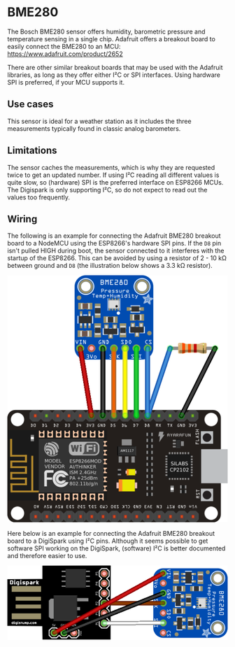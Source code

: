 BME280
======

The Bosch BME280 sensor offers humidity, barometric pressure and temperature
sensing in a single chip. Adafruit offers a breakout board to easily connect the
BME280 to an MCU: <https://www.adafruit.com/product/2652>

There are other similar breakout boards that may be used with the Adafruit
libraries, as long as they offer either I²C or SPI interfaces. Using hardware
SPI is preferred, if your MCU supports it.

Use cases
---------

This sensor is ideal for a weather station as it includes the three measurements
typically found in classic analog barometers.

Limitations
-----------

The sensor caches the measurements, which is why they are requested twice to get
an updated number. If using I²C reading all different values is quite slow, so
(hardware) SPI is the preferred interface on ESP8266 MCUs. The Digispark is only
supporting I²C, so do not expect to read out the values too frequently.

Wiring
------

The following is an example for connecting the Adafruit BME280 breakout board to
a NodeMCU using the ESP8266's hardware SPI pins. If the `D8` pin isn't pulled
HIGH during boot, the sensor connected to it interferes with the startup of the
ESP8266. This can be avoided by using a resistor of 2 - 10 kΩ between ground
and `D8` (the illustration below shows a 3.3 kΩ resistor).

![Adafruit BME280 breakout board connected to a NodeMCU using SPI](https://raw.githubusercontent.com/elrido/MonSens/master/sensors/bme280/bme280%20nodemcu.png)

Here below is an example for connecting the Adafruit BME280 breakout board to
a DigiSpark using I²C pins. Although it seems possible to get software SPI
working on the DigiSpark, (software) I²C is better documented and therefore
easier to use.

![Adafruit BME280 breakout board connected to a DigiSpark using I²C](https://raw.githubusercontent.com/elrido/MonSens/master/sensors/bme280/bme280%20digispark.png)

